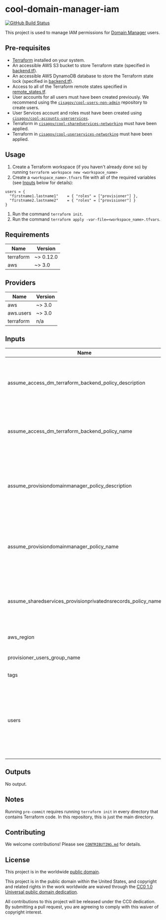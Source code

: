 # cool-domain-manager-iam #

[![GitHub Build Status](https://github.com/cisagov/cool-domain-manager-iam/workflows/build/badge.svg)](https://github.com/cisagov/cool-domain-manager-iam/actions)

This project is used to manage IAM permissions for
[Domain Manager](https://github.com/cisagov/domain-manager-cicd) users.

## Pre-requisites ##

- [Terraform](https://www.terraform.io/) installed on your system.
- An accessible AWS S3 bucket to store Terraform state
  (specified in [backend.tf](backend.tf)).
- An accessible AWS DynamoDB database to store the Terraform state lock
  (specified in [backend.tf](backend.tf)).
- Access to all of the Terraform remote states specified in
  [remote_states.tf](remote_states.tf).
- User accounts for all users must have been created previously.  We
  recommend using the
  [`cisagov/cool-users-non-admin`](https://github.com/cisagov/cool-users-non-admin)
  repository to create users.
- User Services account and roles must have been created using
  [`cisagov/cool-accounts-userservices`](https://github.com/cisagov/cool-accounts-userservices).
- Terraform in [`cisagov/cool-sharedservices-networking`](https://github.com/cisagov/cool-sharedservices-networking)
  must have been applied.
- Terraform in [`cisagov/cool-userservices-networking`](https://github.com/cisagov/cool-userservices-networking)
  must have been applied.

## Usage ##

1. Create a Terraform workspace (if you haven't already done so) by running
   `terraform workspace new <workspace_name>`
1. Create a `<workspace_name>.tfvars` file with all of the required
  variables (see [Inputs](#Inputs) below for details):

  ```hcl
  users = {
    "firstname1.lastname1"    = { "roles" = ["provisioner"] },
    "firstname2.lastname2"    = { "roles" = ["provisioner"] }
  }
  ```

1. Run the command `terraform init`.
1. Run the command `terraform apply
  -var-file=<workspace_name>.tfvars`.

## Requirements ##

| Name | Version |
|------|---------|
| terraform | ~> 0.12.0 |
| aws | ~> 3.0 |

## Providers ##

| Name | Version |
|------|---------|
| aws | ~> 3.0 |
| aws.users | ~> 3.0 |
| terraform | n/a |

## Inputs ##

| Name | Description | Type | Default | Required |
|------|-------------|------|---------|:--------:|
| assume_access_dm_terraform_backend_policy_description | The description to associate with the IAM policy that allows assumption of the role that allows access to Domain Manager-related Terraform backend resources. | `string` | `The IAM policy that allows assumption of the role that allows access to Domain Manager-related Terraform backend resources.` | no |
| assume_access_dm_terraform_backend_policy_name | The name to assign the IAM policy that allows assumption of the role that allows access to Domain Manager-related Terraform backend resources. | `string` | `AssumeAccessDomainManagerTerraformBackend` | no |
| assume_provisiondomainmanager_policy_description | The description to associate with the IAM policy that allows assumption of the role that allows sufficient permissions to provision all AWS resources for Domain Manager in the User Services accounts. | `string` | `The IAM policy that allows assumption of the role that allows sufficient permissions to provision all AWS resources for Domain Manager in the User Services accounts.` | no |
| assume_provisiondomainmanager_policy_name | The name to assign the IAM policy that allows assumption of the role that allows sufficient permissions to provision all AWS resources for Domain Manager in the User Services accounts. | `string` | `UserServices-AssumeProvisionDomainManager` | no |
| assume_sharedservices_provisionprivatednsrecords_policy_name | The name to assign the IAM policy that allows assumption of the role that allows access to provision DNS records in private zones in the Shared Services account. | `string` | `SharedServices-AssumeProvisionPrivateDNSRecords` | no |
| aws_region | The AWS region to deploy into (e.g. us-east-1) | `string` | `us-east-1` | no |
| provisioner_users_group_name | The name of the group to be created for provisioner users. | `string` | `domain_manager_provisioners` | no |
| tags | Tags to apply to all AWS resources created | `map(string)` | `{}` | no |
| users | A map containing the usernames of each Domain Manager user and a list of roles assigned to that user.  The only currently-defined role is "provisioner".  Example: { "firstname1.lastname1" = { "roles" = [ "provisioner" ] } } | `map(map(list(string)))` | n/a | yes |

## Outputs ##

No output.

## Notes ##

Running `pre-commit` requires running `terraform init` in every directory that
contains Terraform code. In this repository, this is just the main directory.

## Contributing ##

We welcome contributions!  Please see [`CONTRIBUTING.md`](CONTRIBUTING.md) for
details.

## License ##

This project is in the worldwide [public domain](LICENSE).

This project is in the public domain within the United States, and
copyright and related rights in the work worldwide are waived through
the [CC0 1.0 Universal public domain
dedication](https://creativecommons.org/publicdomain/zero/1.0/).

All contributions to this project will be released under the CC0
dedication. By submitting a pull request, you are agreeing to comply
with this waiver of copyright interest.
